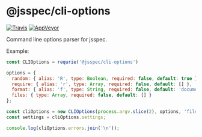 # @jsspec/cli-options
[![Travis](https://img.shields.io/travis/jsspec/cli-options/master.svg?logo=travis&style=for-the-badge)](https://travis-ci.org/jsspec/cli-options)
[![AppVeyor](https://img.shields.io/appveyor/ci/HookyQR/cli-options/master.svg?logo=appveyor&style=for-the-badge)](https://ci.appveyor.com/project/HookyQR/cli-options)

Command line options parser for jsspec.

Example:
```javascript
const CLIOptions = requrie('@jsspec/cli-options')

options = {
  random: { alias: 'R', type: Boolean, required: false, default: true },
  require: { alias: 'r', type: Array, required: false, default: [] },
  format: { alias: 'f', type: String, required: false, default: 'documentation' },
  files: { type: Array, required: false, default: [] }
};

const cliOptions = new CLIOptions(process.argv.slice(2), options, 'files');
const settings = cliOptions.settings;

console.log(cliOptions.errors.join('\n'));
```
